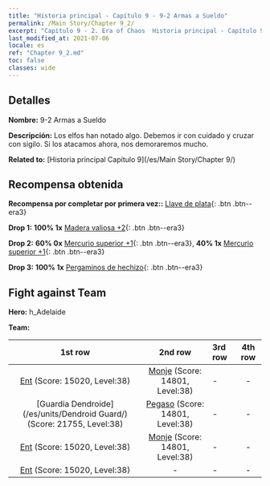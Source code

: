 ```yaml
---
title: "Historia principal - Capítulo 9 - 9-2 Armas a Sueldo"
permalink: /Main Story/Chapter 9_2/
excerpt: "Capítulo 9 - 2. Era of Chaos  Historia principal - Capítulo 9_2. 9-2 Armas a Sueldo"
last_modified_at: 2021-07-06
locale: es
ref: "Chapter 9_2.md"
toc: false
classes: wide
---
```


## Detalles

 **Nombre:** 9-2 Armas a Sueldo

 **Descripción:** Los elfos han notado algo. Debemos ir con cuidado y cruzar con sigilo. Si los atacamos ahora, nos demoraremos mucho.

 **Related to:** [Historia principal Capítulo 9](/es/Main Story/Chapter 9/)

## Recompensa obtenida

 **Recompensa por completar por primera vez::** [Llave de plata](/ItemsES/con_693/){: .btn .btn--era3}

 **Drop 1:** **100% 1x** [Madera valiosa +2](/ItemsES/mat_27/){: .btn .btn--era3}

 **Drop 2:** **60% 0x** [Mercurio superior +1](/ItemsES/mat_21/){: .btn .btn--era3}, **40% 1x** [Mercurio superior +1](/ItemsES/mat_21/){: .btn .btn--era3}

 **Drop 3:** **100% 1x** [Pergaminos de hechizo](/ItemsES/con_694/){: .btn .btn--era3}


## Fight against Team
 **Hero:** h_Adelaide

 **Team:**


  | 1st row | 2nd row | 3rd row | 4th row |
  |:----:|:----:|:----|:----:|
  | [Ent](/es/units/Treant/) (Score: 15020, Level:38)  | [Monje](/es/units/Monk/) (Score: 14801, Level:38)  | - | - |
  | [Guardia Dendroide](/es/units/Dendroid Guard/) (Score: 21755, Level:38)  | [Pegaso](/es/units/Pegasus/) (Score: 14801, Level:38)  | - | - |
  | [Ent](/es/units/Treant/) (Score: 15020, Level:38)  | [Monje](/es/units/Monk/) (Score: 14801, Level:38)  | - | - |
  | [Ent](/es/units/Treant/) (Score: 15020, Level:38)  | - | - | - |


